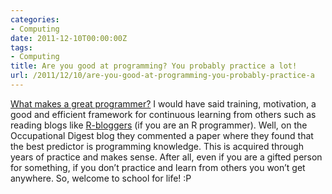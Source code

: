 ```yaml
---
categories:
- Computing
date: 2011-12-10T00:00:00Z
tags:
- Computing
title: Are you good at programming? You probably practice a lot!
url: /2011/12/10/are-you-good-at-programming-you-probably-practice-a
---
```


<p><a href="http://bps-occupational-digest.blogspot.com/2011/11/how-to-get-to-great-programming-skills.html?utm_source=feedburner&amp;utm_medium=feed&amp;utm_campaign=Feed%3A+ResearchBloggingAllEnglish+%28Research+Blogging+-+English+-+All+Topics%29&amp;utm_content=Google+Reader">What makes a great programmer?</a> I would have said training, motivation, a good and efficient framework for continuous learning from others such as reading blogs like <a href="http://www.r-bloggers.com/">R-bloggers</a> (if you are an R programmer). Well, on the Occupational Digest blog they commented a paper where they found that the best predictor is programming knowledge. This is acquired through years of practice and makes sense. After all, even if you are a gifted person for something, if you don&#8217;t practice and learn from others you won&#8217;t get anywhere. So, welcome to school for life! :P</p>
